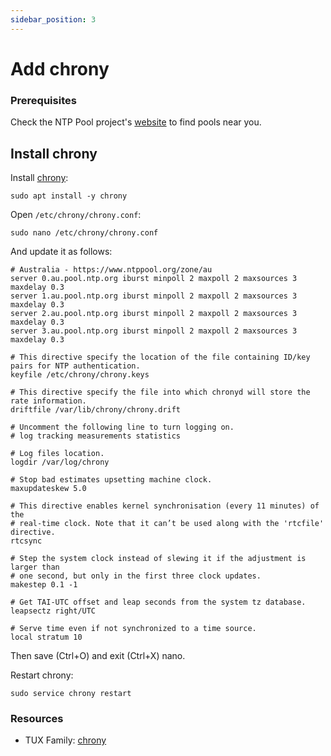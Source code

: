 ```yaml
---
sidebar_position: 3
---
```


# Add chrony

### Prerequisites

Check the NTP Pool project's <a href="https://www.ntppool.org/en/" target="_blank">website</a> to find pools near you.

## Install chrony

Install <a href="https://chrony.tuxfamily.org/" target="_blank">chrony</a>:

```
sudo apt install -y chrony
```

Open `/etc/chrony/chrony.conf`:

```
sudo nano /etc/chrony/chrony.conf
```

And update it as follows:

``` 
# Australia - https://www.ntppool.org/zone/au
server 0.au.pool.ntp.org iburst minpoll 2 maxpoll 2 maxsources 3 maxdelay 0.3
server 1.au.pool.ntp.org iburst minpoll 2 maxpoll 2 maxsources 3 maxdelay 0.3
server 2.au.pool.ntp.org iburst minpoll 2 maxpoll 2 maxsources 3 maxdelay 0.3
server 3.au.pool.ntp.org iburst minpoll 2 maxpoll 2 maxsources 3 maxdelay 0.3

# This directive specify the location of the file containing ID/key pairs for NTP authentication.
keyfile /etc/chrony/chrony.keys

# This directive specify the file into which chronyd will store the rate information.
driftfile /var/lib/chrony/chrony.drift

# Uncomment the following line to turn logging on.
# log tracking measurements statistics

# Log files location.
logdir /var/log/chrony

# Stop bad estimates upsetting machine clock.
maxupdateskew 5.0

# This directive enables kernel synchronisation (every 11 minutes) of the
# real-time clock. Note that it can’t be used along with the 'rtcfile' directive.
rtcsync

# Step the system clock instead of slewing it if the adjustment is larger than
# one second, but only in the first three clock updates.
makestep 0.1 -1

# Get TAI-UTC offset and leap seconds from the system tz database.
leapsectz right/UTC

# Serve time even if not synchronized to a time source.
local stratum 10
```

Then save (Ctrl+O) and exit (Ctrl+X) nano.

Restart chrony:

```
sudo service chrony restart
```

### Resources
* TUX Family: [chrony](https://chrony.tuxfamily.org/)

